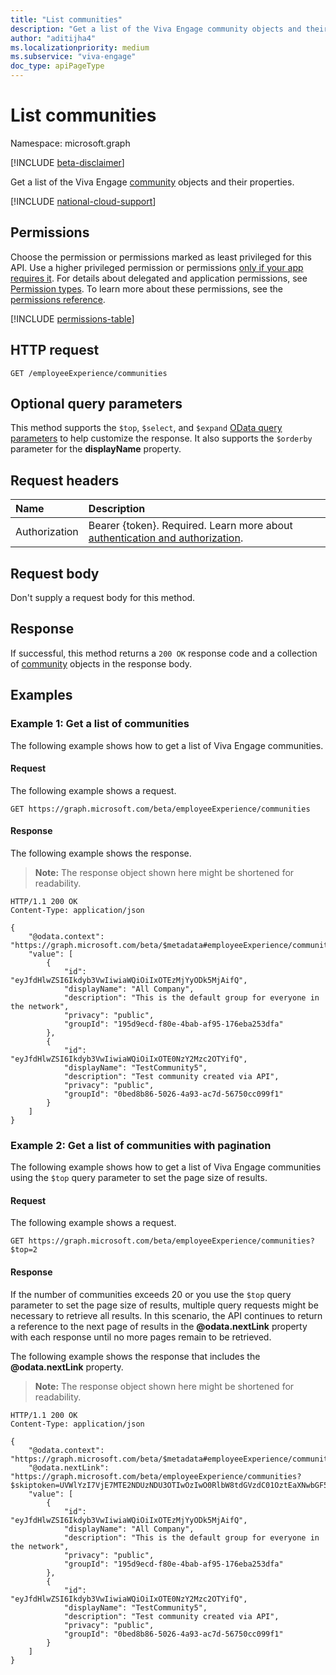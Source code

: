 ```yaml
---
title: "List communities"
description: "Get a list of the Viva Engage community objects and their properties."
author: "aditijha4"
ms.localizationpriority: medium
ms.subservice: "viva-engage"
doc_type: apiPageType
---
```


# List communities

Namespace: microsoft.graph

[!INCLUDE [beta-disclaimer](../../includes/beta-disclaimer.md)]

Get a list of the Viva Engage [community](../resources/community.md) objects and their properties.

[!INCLUDE [national-cloud-support](../../includes/global-only.md)]

## Permissions

Choose the permission or permissions marked as least privileged for this API. Use a higher privileged permission or permissions [only if your app requires it](/graph/permissions-overview#best-practices-for-using-microsoft-graph-permissions). For details about delegated and application permissions, see [Permission types](/graph/permissions-overview#permission-types). To learn more about these permissions, see the [permissions reference](/graph/permissions-reference).

<!-- {
  "blockType": "permissions",
  "name": "employeeexperience-list-communities-permissions"
}
-->
[!INCLUDE [permissions-table](../includes/permissions/employeeexperience-list-communities-permissions.md)]

## HTTP request

<!-- {
  "blockType": "ignored"
}
-->
``` http
GET /employeeExperience/communities
```

## Optional query parameters

This method supports the `$top`, `$select`, and `$expand` [OData query parameters](/graph/query-parameters) to help customize the response. It also supports the `$orderby` parameter for the **displayName** property.

## Request headers

|Name|Description|
|:---|:---|
|Authorization|Bearer {token}. Required. Learn more about [authentication and authorization](/graph/auth/auth-concepts).|

## Request body

Don't supply a request body for this method.

## Response

If successful, this method returns a `200 OK` response code and a collection of [community](../resources/community.md) objects in the response body.

## Examples

### Example 1: Get a list of communities 

The following example shows how to get a list of Viva Engage communities.

#### Request

The following example shows a request.
<!-- {
  "blockType": "request",
  "name": "list_community"
}
-->
``` http
GET https://graph.microsoft.com/beta/employeeExperience/communities
```

#### Response

The following example shows the response.

>**Note:** The response object shown here might be shortened for readability.

<!-- {
  "blockType": "response",
  "truncated": true,
  "@odata.type": "Collection(microsoft.graph.community)"
}
-->
``` http
HTTP/1.1 200 OK
Content-Type: application/json

{
    "@odata.context": "https://graph.microsoft.com/beta/$metadata#employeeExperience/communities",
    "value": [
        {
            "id": "eyJfdHlwZSI6Ikdyb3VwIiwiaWQiOiIxOTEzMjYyODk5MjAifQ",
            "displayName": "All Company",
            "description": "This is the default group for everyone in the network",
            "privacy": "public",
            "groupId": "195d9ecd-f80e-4bab-af95-176eba253dfa"
        },
        {
            "id": "eyJfdHlwZSI6Ikdyb3VwIiwiaWQiOiIxOTE0NzY2Mzc2OTYifQ",
            "displayName": "TestCommunity5",
            "description": "Test community created via API",
            "privacy": "public",
            "groupId": "0bed8b86-5026-4a93-ac7d-56750cc099f1"
        }
    ]
}
```

### Example 2: Get a list of communities with pagination

The following example shows how to get a list of Viva Engage communities using the `$top` query parameter to set the page size of results. 

#### Request

The following example shows a request.

<!-- {
  "blockType": "request",
  "name": "list_community_top"
}
-->
``` http
GET https://graph.microsoft.com/beta/employeeExperience/communities?$top=2
```

#### Response

If the number of communities exceeds 20 or you use the `$top` query parameter to set the page size of results, multiple query requests might be necessary to retrieve all results. In this scenario, the API continues to return a reference to the next page of results in the **@odata.nextLink** property with each response until no more pages remain to be retrieved.

The following example shows the response that includes the **@odata.nextLink** property.

>**Note:** The response object shown here might be shortened for readability.

<!-- {
  "blockType": "response",
  "truncated": true,
  "@odata.type": "Collection(microsoft.graph.community)"
}
-->
``` http
HTTP/1.1 200 OK
Content-Type: application/json

{
    "@odata.context": "https://graph.microsoft.com/beta/$metadata#employeeExperience/communities",
    "@odata.nextLink": "https://graph.microsoft.com/beta/employeeExperience/communities?$skiptoken=UVWlYzI7VjE7MTE2NDUzNDU3OTIwOzIwO0RlbW8tdGVzdC01OztEaXNwbGF5TmFtZTtmYWXYZTs",
    "value": [
        {
            "id": "eyJfdHlwZSI6Ikdyb3VwIiwiaWQiOiIxOTEzMjYyODk5MjAifQ",
            "displayName": "All Company",
            "description": "This is the default group for everyone in the network",
            "privacy": "public",
            "groupId": "195d9ecd-f80e-4bab-af95-176eba253dfa"
        },
        {
            "id": "eyJfdHlwZSI6Ikdyb3VwIiwiaWQiOiIxOTE0NzY2Mzc2OTYifQ",
            "displayName": "TestCommunity5",
            "description": "Test community created via API",
            "privacy": "public",
            "groupId": "0bed8b86-5026-4a93-ac7d-56750cc099f1"
        }
    ]
}
```

